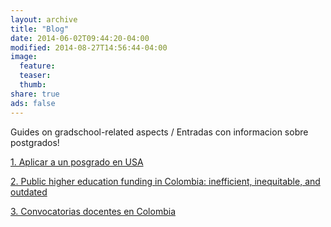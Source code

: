 ```yaml
---
layout: archive
title: "Blog"
date: 2014-06-02T09:44:20-04:00
modified: 2014-08-27T14:56:44-04:00
image:
  feature:
  teaser:
  thumb:
share: true
ads: false
---
```


Guides on gradschool-related aspects / Entradas con informacion sobre postgrados!

[1. Aplicar a un posgrado en USA](A.AppGradSc.md)

[2. Public higher education funding in Colombia: inefficient, inequitable, and outdated](B.ColEd.md)

[3. Convocatorias docentes en Colombia](c.Convocatorias.md)




 
